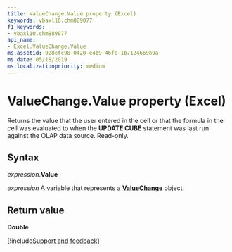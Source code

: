 ```yaml
---
title: ValueChange.Value property (Excel)
keywords: vbaxl10.chm889077
f1_keywords:
- vbaxl10.chm889077
api_name:
- Excel.ValueChange.Value
ms.assetid: 928efc98-0420-e4b9-46fe-1b7124669b9a
ms.date: 05/18/2019
ms.localizationpriority: medium
---
```



# ValueChange.Value property (Excel)

Returns the value that the user entered in the cell or that the formula in the cell was evaluated to when the **UPDATE CUBE** statement was last run against the OLAP data source. Read-only.


## Syntax

_expression_.**Value**

_expression_ A variable that represents a **[ValueChange](Excel.ValueChange.md)** object.


## Return value

**Double**




[!include[Support and feedback](~/includes/feedback-boilerplate.md)]